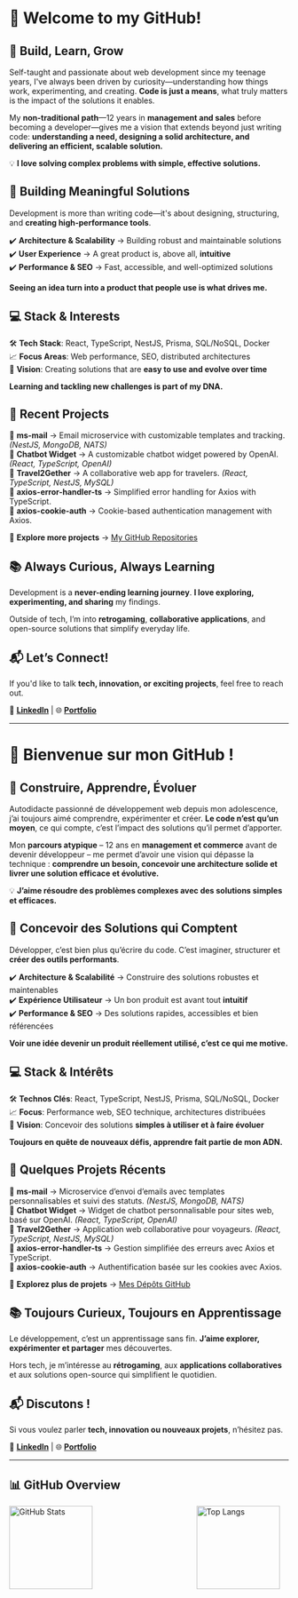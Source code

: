 # 👋 **Welcome to my GitHub!**  

## 🚀 **Build, Learn, Grow**  

Self-taught and passionate about web development since my teenage years, I've always been driven by curiosity—understanding how things work, experimenting, and creating. **Code is just a means**, what truly matters is the impact of the solutions it enables.  

My **non-traditional path**—12 years in **management and sales** before becoming a developer—gives me a vision that extends beyond just writing code: **understanding a need, designing a solid architecture, and delivering an efficient, scalable solution.**  

💡 **I love solving complex problems with simple, effective solutions.**  

## 🔹 **Building Meaningful Solutions**  

Development is more than writing code—it's about designing, structuring, and **creating high-performance tools**.  

✔️ **Architecture & Scalability** → Building robust and maintainable solutions  
✔️ **User Experience** → A great product is, above all, **intuitive**  
✔️ **Performance & SEO** → Fast, accessible, and well-optimized solutions  

**Seeing an idea turn into a product that people use is what drives me.**  

## 💻 **Stack & Interests**  

🛠️ **Tech Stack**: React, TypeScript, NestJS, Prisma, SQL/NoSQL, Docker  
📈 **Focus Areas**: Web performance, SEO, distributed architectures  
🎯 **Vision**: Creating solutions that are **easy to use and evolve over time**  

**Learning and tackling new challenges is part of my DNA.**  

## 🚀 **Recent Projects**  

🔹 **ms-mail** → Email microservice with customizable templates and tracking. *(NestJS, MongoDB, NATS)*  
🔹 **Chatbot Widget** → A customizable chatbot widget powered by OpenAI. *(React, TypeScript, OpenAI)*  
🔹 **Travel2Gether** → A collaborative web app for travelers. *(React, TypeScript, NestJS, MySQL)*  
🔹 **axios-error-handler-ts** → Simplified error handling for Axios with TypeScript.  
🔹 **axios-cookie-auth** → Cookie-based authentication management with Axios.  

📂 **Explore more projects** → [My GitHub Repositories](https://github.com/Jszigeti?tab=repositories)  

## 📚 **Always Curious, Always Learning**  

Development is a **never-ending learning journey**. **I love exploring, experimenting, and sharing** my findings.  

Outside of tech, I’m into **retrogaming**, **collaborative applications**, and open-source solutions that simplify everyday life.  

## 📬 **Let’s Connect!**  
If you'd like to talk **tech, innovation, or exciting projects**, feel free to reach out.  

🔗 **[LinkedIn](https://www.linkedin.com/in/jonas-szigeti/)** | 🌐 **[Portfolio](https://jsproject.fr/)**  

---

# 👋 **Bienvenue sur mon GitHub !**  

## 🚀 **Construire, Apprendre, Évoluer**  
Autodidacte passionné de développement web depuis mon adolescence, j’ai toujours aimé comprendre, expérimenter et créer. **Le code n’est qu’un moyen**, ce qui compte, c’est l’impact des solutions qu’il permet d’apporter.  

Mon **parcours atypique** – 12 ans en **management et commerce** avant de devenir développeur – me permet d’avoir une vision qui dépasse la technique : **comprendre un besoin, concevoir une architecture solide et livrer une solution efficace et évolutive.**  

💡 **J’aime résoudre des problèmes complexes avec des solutions simples et efficaces.**  

## 🔹 **Concevoir des Solutions qui Comptent**  
Développer, c’est bien plus qu’écrire du code. C’est imaginer, structurer et **créer des outils performants**.  

✔️ **Architecture & Scalabilité** → Construire des solutions robustes et maintenables  
✔️ **Expérience Utilisateur** → Un bon produit est avant tout **intuitif**  
✔️ **Performance & SEO** → Des solutions rapides, accessibles et bien référencées  

**Voir une idée devenir un produit réellement utilisé, c’est ce qui me motive.**  

## 💻 **Stack & Intérêts**  

🛠️ **Technos Clés**: React, TypeScript, NestJS, Prisma, SQL/NoSQL, Docker  
📈 **Focus**: Performance web, SEO technique, architectures distribuées  
🎯 **Vision**: Concevoir des solutions **simples à utiliser et à faire évoluer**  

**Toujours en quête de nouveaux défis, apprendre fait partie de mon ADN.**  

## 🚀 **Quelques Projets Récents**  
🔹 **ms-mail** → Microservice d’envoi d’emails avec templates personnalisables et suivi des statuts. *(NestJS, MongoDB, NATS)*  
🔹 **Chatbot Widget** → Widget de chatbot personnalisable pour sites web, basé sur OpenAI. *(React, TypeScript, OpenAI)*  
🔹 **Travel2Gether** → Application web collaborative pour voyageurs. *(React, TypeScript, NestJS, MySQL)*  
🔹 **axios-error-handler-ts** → Gestion simplifiée des erreurs avec Axios et TypeScript.  
🔹 **axios-cookie-auth** → Authentification basée sur les cookies avec Axios.  

📂 **Explorez plus de projets** → [Mes Dépôts GitHub](https://github.com/Jszigeti?tab=repositories)  

## 📚 **Toujours Curieux, Toujours en Apprentissage**  
Le développement, c’est un apprentissage sans fin. **J’aime explorer, expérimenter et partager** mes découvertes.  

Hors tech, je m’intéresse au **rétrogaming**, aux **applications collaboratives** et aux solutions open-source qui simplifient le quotidien.  

## 📬 **Discutons !**  
Si vous voulez parler **tech, innovation ou nouveaux projets**, n’hésitez pas.  

🔗 **[LinkedIn](https://www.linkedin.com/in/jonas-szigeti/)** | 🌐 **[Portfolio](https://jsproject.fr/)**

___________________________________________________________________________

## 📊 **GitHub Overview**

<div style="display: flex;">
  <img src="https://github-readme-stats.vercel.app/api?username=Jszigeti&show_icons=true&theme=nord" alt="GitHub Stats" style="flex: 2; max-width: 67%; height: 150px;" />
  <img src="https://github-readme-stats.vercel.app/api/top-langs/?username=Jszigeti&layout=compact&theme=nord&hide=html,css,scss" alt="Top Langs" style="flex: 1; max-width: 33%; height: 150px;" />
</div>
